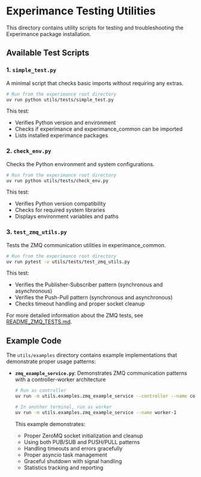 # Experimance Testing Utilities

This directory contains utility scripts for testing and troubleshooting the Experimance package installation.

## Available Test Scripts

### 1. `simple_test.py`
A minimal script that checks basic imports without requiring any extras.

```bash
# Run from the experimance root directory
uv run python utils/tests/simple_test.py
```

This test:
- Verifies Python version and environment
- Checks if experimance and experimance_common can be imported
- Lists installed experimance packages


### 2. `check_env.py`
Checks the Python environment and system configurations.

```bash
# Run from the experimance root directory
uv run python utils/tests/check_env.py
```

This test:
- Verifies Python version compatibility
- Checks for required system libraries
- Displays environment variables and paths


### 3. `test_zmq_utils.py`
Tests the ZMQ communication utilities in experimance_common.

```bash
# Run from the experimance root directory
uv run pytest -v utils/tests/test_zmq_utils.py
```

This test:
- Verifies the Publisher-Subscriber pattern (synchronous and asynchronous)
- Verifies the Push-Pull pattern (synchronous and asynchronous)
- Checks timeout handling and proper socket cleanup

For more detailed information about the ZMQ tests, see [README_ZMQ_TESTS.md](./README_ZMQ_TESTS.md).

## Example Code

The `utils/examples` directory contains example implementations that demonstrate proper usage patterns:

- **`zmq_example_service.py`**: Demonstrates ZMQ communication patterns with a controller-worker architecture
  ```bash
  # Run as controller
  uv run -m utils.examples.zmq_example_service --controller --name controller-1
  
  # In another terminal, run as worker
  uv run -m utils.examples.zmq_example_service --name worker-1
  ```

  This example demonstrates:
  - Proper ZeroMQ socket initialization and cleanup
  - Using both PUB/SUB and PUSH/PULL patterns
  - Handling timeouts and errors gracefully
  - Proper asyncio task management
  - Graceful shutdown with signal handling
  - Statistics tracking and reporting
